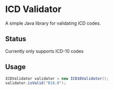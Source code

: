# ICD Validator
A simple Java library for validating ICD codes.
## Status
Currently only supports ICD-10 codes
## Usage

```java
ICDValidator validator = new ICD10Validator();
validator.isValid("B18.0");
```